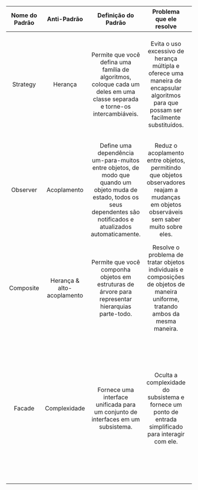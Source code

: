 | Nome do Padrão | Anti-Padrão | Definição do Padrão | Problema que ele resolve | Exemplo | Onde é usado na arquitetura Java |
| :---: | :---: | :---: | :---: | :---: | :---: |
| Strategy | Herança | Permite que você defina uma família de algoritmos, coloque cada um deles em uma classe separada e torne-os intercambiáveis. | Evita o uso excessivo de herança múltipla e oferece uma maneira de encapsular algoritmos para que possam ser facilmente substituídos. | Uso de estratégias diferentes para calcular impostos em um software de contabilidade. | Usadas em várias partes da arquitetura Java para promover flexibilidade na escolha de algoritmos específicos, como no cálculo de impostos em aplicativos financeiros.|
| Observer | Acoplamento | Define uma dependência um-para-muitos entre objetos, de modo que quando um objeto muda de estado, todos os seus dependentes são notificados e atualizados automaticamente. | Reduz o acoplamento entre objetos, permitindo que objetos observadores reajam a mudanças em objetos observáveis sem saber muito sobre eles. | Implementação de um sistema de notificação em tempo real em uma aplicação de mensagens. | Utilizado em Java para implementar a comunicação entre objetos, especialmente em sistemas com eventos ou notificações em tempo real, como aplicativos de mensagens.|
| Composite | Herança & alto-acoplamento | Permite que você componha objetos em estruturas de árvore para representar hierarquias parte-todo. | Resolve o problema de tratar objetos individuais e composições de objetos de maneira uniforme, tratando ambos da mesma maneira. | Construção de uma interface gráfica de usuário (GUI) com elementos gráficos como botões, caixas de seleção e painéis, que podem ser agrupados em hierarquias. | Amplamente empregado na construção de interfaces gráficas de usuário (GUIs) Java, permitindo a criação de hierarquias de elementos gráficos.|
| Facade | Complexidade | Fornece uma interface unificada para um conjunto de interfaces em um subsistema. |  Oculta a complexidade do subsistema e fornece um ponto de entrada simplificado para interagir com ele. |  Criação de uma fachada para interagir com diferentes bibliotecas ou serviços externos, simplificando o uso desses recursos. | É usado para simplificar o acesso a subsistemas complexos, comumente encontrado em sistemas Java que precisam interagir com bibliotecas externas ou serviços, ocultando a complexidade e fornecendo uma interface mais amigável. |
